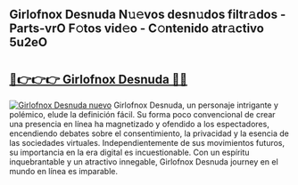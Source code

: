## Girlofnox Desnuda N𝚞𝚎vos desn𝚞dos filtr𝚊dos - Parts-vrO F𝚘tos vid𝚎o - C𝚘ntenido atr𝚊ctivo 5u2eO

# <h2><a href="http://mbdv7q.tromn.icu/?c=Girlofnox+Desnuda">🔗👉👉👉 Girlofnox Desnuda 🔗🔗</a></h2>

[![Girlofnox Desnuda nuevo](https://i.imgur.com/pEAQMta.gif)](http://mbdv7q.tromn.icu/?c=Girlofnox+Desnuda)
Girlofnox Desnuda, un personaje intrigante y polémico, elude la definición fácil. Su forma poco convencional de crear una presencia en línea ha magnetizado y ofendido a los espectadores, encendiendo debates sobre el consentimiento, la privacidad y la esencia de las sociedades virtuales. Independientemente de sus movimientos futuros, su importancia en la era digital es incuestionable. Con un espíritu inquebrantable y un atractivo innegable, Girlofnox Desnuda journey en el mundo en línea es imparable.
